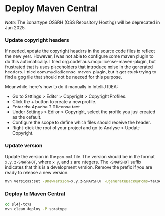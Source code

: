 # Deploy Maven Central

*Note:* The Sonartype OSSRH (OSS Repository Hosting) will be deprecated in Jun 2025.

### Update copyright headers

If needed, update the copyright headers in the source code files to reflect the new year.
However, I was not able to configure some maven plugin to do this automatically.
I tried org.codehaus.mojo:license-maven-plugin, but frustrated that is uses placeholders 
that introduce noise in the generated headers.
I tried com.mycila:license-maven-plugin, but it got stuck trying to find a gpg file
that should not be needed for this purpose.

Meanwhile, here's how to do it manually in IntelliJ IDEA:
 - Go to Settings > Editor > Copyright > Copyright Profiles.
 - Click the + button to create a new profile.
 - Enter the Apache 2.0 license text.
 - Under Settings > Editor > Copyright, select the profile you just created as the default.
 - Configure the scope to define which files should receive the header.
 - Right-click the root of your project and go to Analyse > Update Copyright.

### Update version

Update the version in the `pom.xml` file.
The version should be in the format `x.y.z-SNAPSHOT`, where `x`, `y`, and `z` are integers. 
The `-SNAPSHOT` suffix indicates that this is a development version. Remove the prefix if you are
ready to release a new version.

```bash
mvn versions:set -DnewVersion=x.y.z-SNAPSHOT -DgenerateBackupPoms=false
```

### Deploy to Maven Central

```bash
cd sl4j-toys
mvn clean deploy -P sonatype
```